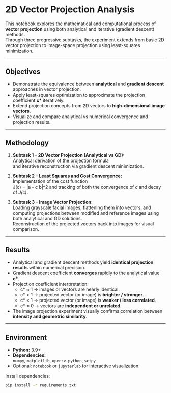 # 2D Vector Projection Analysis

This notebook explores the mathematical and computational process of **vector projection** using both analytical and iterative (gradient descent) methods.  
Through three progressive subtasks, the experiment extends from basic 2D vector projection to image-space projection using least-squares minimization.

---

## Objectives

- Demonstrate the equivalence between **analytical** and **gradient descent** approaches in vector projection.
- Apply least-squares optimization to approximate the projection coefficient **c\*** iteratively.
- Extend projection concepts from 2D vectors to **high-dimensional image vectors**.
- Visualize and compare analytical vs numerical convergence and projection results.

---

## Methodology

1. **Subtask 1 – 2D Vector Projection (Analytical vs GD):**  
   Analytical derivation of the projection formula  
   and iterative reconstruction via gradient descent minimization.

2. **Subtask 2 – Least Squares and Cost Convergence:**  
   Implementation of the cost function  
    J(c) = \|a - c b\|^2
   and tracking of both the convergence of _c_ and decay of _J(c)_.

3. **Subtask 3 – Image Vector Projection:**  
   Loading grayscale facial images, flattening them into vectors, and computing projections between modified and reference images using both analytical and GD solutions.  
   Reconstruction of the projected vectors back into images for visual comparison.

---

## Results

- Analytical and gradient descent methods yield **identical projection results** within numerical precision.
- Gradient descent coefficient **converges** rapidly to the analytical value **c\***.
- Projection coefficient interpretation:
  - c\* ≈ 1 → images or vectors are nearly identical.
  - c\* > 1 → projected vector (or image) is **brighter / stronger**.
  - c\* < 1 → projected vector (or image) is **weaker / less correlated**.
  - c\* ≈ 0 → vectors are **independent or unrelated**.
- The image projection experiment visually confirms correlation between **intensity and geometric similarity**.

---

## Environment

- **Python:** 3.9+
- **Dependencies:**  
  `numpy`, `matplotlib`, `opencv-python`, `scipy`
- Optional: `notebook` or `jupyterlab` for interactive visualization.

Install dependencies:

```bash
pip install -r requirements.txt
```
